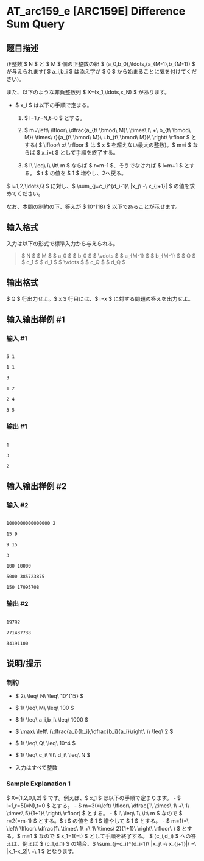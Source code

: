 # AT_arc159_e [ARC159E] Difference Sum Query

## 题目描述

[problemUrl]: https://atcoder.jp/contests/arc159/tasks/arc159_e

正整数 $ N $ と $ M $ 個の正整数の組 $ (a_0,b_0),\ldots,(a_{M-1},b_{M-1}) $ が与えられます( $ a_i,b_i $ は添え字が $ 0 $ から始まることに気を付けてください)。

また、以下のような非負整数列 $ X=(x_1,\ldots,x_N) $ があります。

- $ x_i $ は以下の手順で定まる。
  1. $ l=1,r=N,t=0 $ とする。
  2. $ m=\left\ \lfloor\ \dfrac{a_{t\ \bmod\ M}\ \times\ l\ +\ b_{t\ \bmod\ M}\ \times\ r}{a_{t\ \bmod\ M}\ +b_{t\ \bmod\ M}}\ \right\ \rfloor $ とする( $ \lfloor\ x\ \rfloor $ は $ x $ を超えない最大の整数)。$ m=i $ ならば $ x_i=t $ として手順を終了する。
  3. $ l\ \leq\ i\ \lt\ m $ ならば $ r=m-1 $、そうでなければ $ l=m+1 $ とする。 $ t $ の値を $ 1 $ 増やし、2へ戻る。
 
$ i=1,2,\ldots,Q $ に対し、$ \sum_{j=c_i}^{d_i-1}\ |x_j\ -\ x_{j+1}| $ の値を求めてください。  
 なお、本問の制約の下、答えが $ 10^{18} $ 以下であることが示せます。

## 输入格式

入力は以下の形式で標準入力から与えられる。

> $ N $ $ M $ $ a_0 $ $ b_0 $ $ \vdots $ $ a_{M-1} $ $ b_{M-1} $ $ Q $ $ c_1 $ $ d_1 $ $ \vdots $ $ c_Q $ $ d_Q $

## 输出格式

$ Q $ 行出力せよ。$ x $ 行目には、$ i=x $ に対する問題の答えを出力せよ。

## 输入输出样例 #1

### 输入 #1

```
5 1
1 1
3
1 2
2 4
3 5
```

### 输出 #1

```
1
3
2
```

## 输入输出样例 #2

### 输入 #2

```
1000000000000000 2
15 9
9 15
3
100 10000
5000 385723875
150 17095708
```

### 输出 #2

```
19792
771437738
34191100
```

## 说明/提示

### 制約

- $ 2\ \leq\ N\ \leq\ 10^{15} $
- $ 1\ \leq\ M\ \leq\ 100 $
- $ 1\ \leq\ a_i,b_i\ \leq\ 1000 $
- $ \max\ \left\ (\dfrac{a_i}{b_i},\dfrac{b_i}{a_i}\right\ )\ \leq\ 2 $
- $ 1\ \leq\ Q\ \leq\ 10^4 $
- $ 1\ \leq\ c_i\ \lt\ d_i\ \leq\ N $
- 入力はすべて整数
 
### Sample Explanation 1

$ X=(1,2,0,1,2) $ です。例えば、$ x_1 $ は以下の手順で定まります。 - $ l=1,r=5(=N),t=0 $ とする。 - $ m=3(=\left\ \lfloor\ \dfrac{1\ \times\ 1\ +\ 1\ \times\ 5}{1+1}\ \right\ \rfloor) $ とする。 - $ l\ \leq\ 1\ \lt\ m $ なので $ r=2(=m-1) $ とする。$ t $ の値を $ 1 $ 増やして $ 1 $ とする。 - $ m=1(=\ \left\ \lfloor\ \dfrac{1\ \times\ 1\ +\ 1\ \times\ 2}{1+1}\ \right\ \rfloor\ ) $ とする。$ m=1 $ なので $ x_1=1(=t) $ として手順を終了する。 $ (c_i,d_i) $ への答えは、例えば $ (c_1,d_1) $ の場合、$ \sum_{j=c_i}^{d_i-1}\ |x_j\ -\ x_{j+1}|\ =\ |x_1-x_2|\ =\ 1 $ となります。
